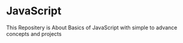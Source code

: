# JavaScript
This Repositery is About Basics of JavaScript with simple to advance concepts and projects
